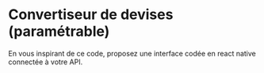 # Convertiseur de devises (paramétrable)

En vous inspirant de ce code, proposez une interface codée en react native connectée à votre API.
